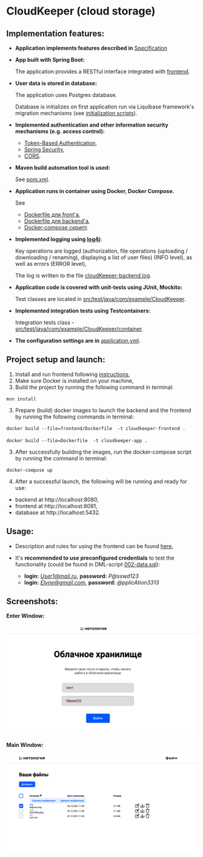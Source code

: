 # CloudKeeper (cloud storage)

## Implementation features:


- **Application implements features described in** [Specification](CloudServiceSpecification.yaml)


- **App built with Spring Boot:**

  The application provides a RESTful interface integrated with [frontend](frontend/cloudKeeper-frontend).


- **User data is stored in database:**

  The application uses Postgres database.
  
  Database is initializes on first application run via Liquibase framework's migration mechanisms (see [initialization scripts](src/main/resources/db/changelog)).

- **Implemented authentication and other information security mechanisms (e.g. access control):**

  - [Token-Based Authentication](src/main/java/com/example/CloudKeeper/security),
  - [Spring Security](src/main/java/com/example/CloudKeeper/config/SecurityConfig.java),
  - [CORS](src/main/java/com/example/CloudKeeper/config/MvcConfig.java).


- **Maven build automation tool is used:**

  See  [pom.xml](pom.xml).


- **Application runs in container using Docker, Docker Compose.**

  See
    - [Dockerfile для front'a](frontend/Dockerfile),
    - [Dockerfile для backend'a](Dockerfile),
    - [Docker-compose скрипт](docker-compose.yml).


- **Implemented logging using [log4j](src/main/resources/log4j.properties):**

  Key operations are logged (authorization, file operations (uploading / downloading / renaming), displaying a list of user files) (INFO level), as well as errors (ERROR level),

  The log is written to the file [cloudKeeper-backend.log](log/cloudKeeper-backend.log).


- **Application code is covered with unit-tests using JUnit, Mockito:**

  Test classes are located in [src/test/java/com/example/CloudKeeper](src/test/java/com/example/CloudKeeper).


- **Implemented integration tests using Testcontainers:**

  Integration tests class - [src/test/java/com/example/CloudKeeper/container](src/test/java/com/example/CloudKeeper/container).


- **The configuration settings are in** [application.yml](src/main/resources/application.yml).

## Project setup and launch:

1. Install and run frontend following [instructions](frontend/cloudKeeper-frontend/README.md),
2. Make sure Docker is installed on your machine,
3. Build the project by running the following command in terminal:
```
mvn install
```
3. Prepare (build) docker images to launch the backend and the frontend by running the following commands in terminal:
```
docker build --file=frontend/Dockerfile  -t cloudkeeper-frontend .

docker build --file=Dockerfile  -t cloudkeeper-app .
```
3. After successfully building the images, run the docker-compose script by running the command in terminal:

```
docker-compose up
```
4. After a successful launch, the following will be running and ready for use:
- backend at http://localhost:8080,
- frontend at http://localhost:8081,
- database at http://localhost:5432.

## Usage:
- Description and rules for using the frontend can be found [here](frontend/cloudKeeper-frontend/README.md),
- It's **recommended to use preconfigured credentials** to test the functionality (could be found in DML-script [002-data.sql](src/main/resources/db/changelog/migrations/002-data.sql)):

  - **login:** *User1@mail.ru*, **password:** *P@sswd123*
  - **login:** *Elyne@gmail.com*, **password:** *@pplicAtion3313*

## Screenshots:
<b name="enter">Enter Window:</b>


![Enter window](img/EnterWindow.png)

<b name="enter">Main Window:</b>


![Enter window](img/MainWindow.png)




